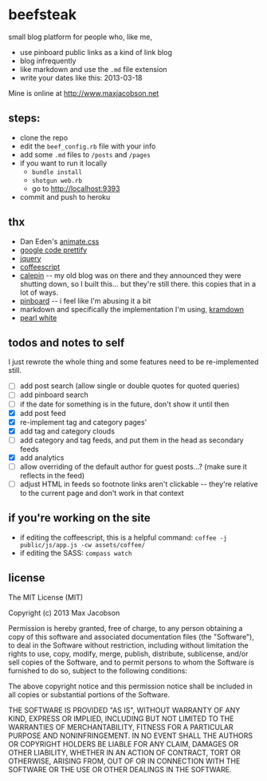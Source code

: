 # beefsteak

small blog platform for people who, like me,

* use pinboard public links as a kind of link blog
* blog infrequently
* like markdown and use the `.md` file extension
* write your dates like this: 2013-03-18

Mine is online at <http://www.maxjacobson.net>

## steps:

* clone the repo
* edit the `beef_config.rb` file with your info
* add some `.md` files to `/posts` and `/pages`
* if you want to run it locally
    * `bundle install`
    * `shotgun web.rb`
    * go to <http://localhost:9393>
* commit and push to heroku

## thx

* Dan Eden's [animate.css](http://daneden.me/animate)
* [google code prettify](http://code.google.com/p/google-code-prettify/)
* [jquery](http://jquery.com)
* [coffeescript](http://coffeescript.org)
* [calepin](http://calepin.co/) -- my old blog was on there and they announced they were shutting down, so I built this... but they're still there. this copies that in a lot of ways.
* [pinboard](http://pinboard.in) -- i feel like I'm abusing it a bit
* markdown and specifically the implementation I'm using, [kramdown](http://kramdown.rubyforge.org/)
* [pearl white](http://books.google.com/books?id=shP4ZC-Bo0IC&lpg=PA53&dq=%22beefsteak%20and%20aviation%22&pg=PA53#v=onepage&q=%22beefsteak%20and%20aviation%22&f=false)

## todos and notes to self

I just rewrote the whole thing and some features need to be re-implemented still.

- [ ] add post search (allow single or double quotes for quoted queries)
- [ ] add pinboard search
- [ ] if the date for something is in the future, don't show it until then
- [x] add post feed
- [x] re-implement tag and category pages'
- [x] add tag and category clouds
- [ ] add category and tag feeds, and put them in the head as secondary feeds
- [x] add analytics
- [ ] allow overriding of the default author for guest posts...? (make sure it reflects in the feed)
- [ ] adjust HTML in feeds so footnote links aren't clickable -- they're relative to the current page and don't work in that context

## if you're working on the site

* if editing the coffeescript, this is a helpful command: `coffee -j public/js/app.js -cw assets/coffee/`
* if editing the SASS: `compass watch`

## license

The MIT License (MIT)

Copyright (c) 2013 Max Jacobson

Permission is hereby granted, free of charge, to any person obtaining a copy of this software and associated documentation files (the "Software"), to deal in the Software without restriction, including without limitation the rights to use, copy, modify, merge, publish, distribute, sublicense, and/or sell copies of the Software, and to permit persons to whom the Software is furnished to do so, subject to the following conditions:

The above copyright notice and this permission notice shall be included in all copies or substantial portions of the Software.

THE SOFTWARE IS PROVIDED "AS IS", WITHOUT WARRANTY OF ANY KIND, EXPRESS OR IMPLIED, INCLUDING BUT NOT LIMITED TO THE WARRANTIES OF MERCHANTABILITY, FITNESS FOR A PARTICULAR PURPOSE AND NONINFRINGEMENT. IN NO EVENT SHALL THE AUTHORS OR COPYRIGHT HOLDERS BE LIABLE FOR ANY CLAIM, DAMAGES OR OTHER LIABILITY, WHETHER IN AN ACTION OF CONTRACT, TORT OR OTHERWISE, ARISING FROM, OUT OF OR IN CONNECTION WITH THE SOFTWARE OR THE USE OR OTHER DEALINGS IN THE SOFTWARE.
